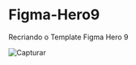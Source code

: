# Figma-Hero9
Recriando o Template Figma Hero 9

![Capturar](https://user-images.githubusercontent.com/24817124/181379903-4b8a337d-9141-4537-8020-8a1a53c3396b.PNG)
